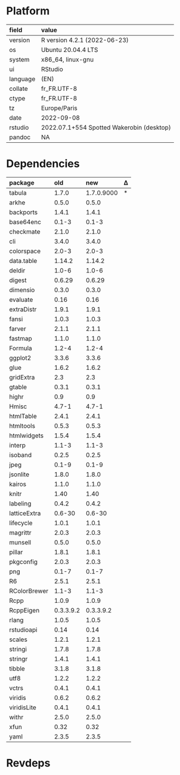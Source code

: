 # Platform

|field    |value                                     |
|:--------|:-----------------------------------------|
|version  |R version 4.2.1 (2022-06-23)              |
|os       |Ubuntu 20.04.4 LTS                        |
|system   |x86_64, linux-gnu                         |
|ui       |RStudio                                   |
|language |(EN)                                      |
|collate  |fr_FR.UTF-8                               |
|ctype    |fr_FR.UTF-8                               |
|tz       |Europe/Paris                              |
|date     |2022-09-08                                |
|rstudio  |2022.07.1+554 Spotted Wakerobin (desktop) |
|pandoc   |NA                                        |

# Dependencies

|package      |old       |new        |Δ  |
|:------------|:---------|:----------|:--|
|tabula       |1.7.0     |1.7.0.9000 |*  |
|arkhe        |0.5.0     |0.5.0      |   |
|backports    |1.4.1     |1.4.1      |   |
|base64enc    |0.1-3     |0.1-3      |   |
|checkmate    |2.1.0     |2.1.0      |   |
|cli          |3.4.0     |3.4.0      |   |
|colorspace   |2.0-3     |2.0-3      |   |
|data.table   |1.14.2    |1.14.2     |   |
|deldir       |1.0-6     |1.0-6      |   |
|digest       |0.6.29    |0.6.29     |   |
|dimensio     |0.3.0     |0.3.0      |   |
|evaluate     |0.16      |0.16       |   |
|extraDistr   |1.9.1     |1.9.1      |   |
|fansi        |1.0.3     |1.0.3      |   |
|farver       |2.1.1     |2.1.1      |   |
|fastmap      |1.1.0     |1.1.0      |   |
|Formula      |1.2-4     |1.2-4      |   |
|ggplot2      |3.3.6     |3.3.6      |   |
|glue         |1.6.2     |1.6.2      |   |
|gridExtra    |2.3       |2.3        |   |
|gtable       |0.3.1     |0.3.1      |   |
|highr        |0.9       |0.9        |   |
|Hmisc        |4.7-1     |4.7-1      |   |
|htmlTable    |2.4.1     |2.4.1      |   |
|htmltools    |0.5.3     |0.5.3      |   |
|htmlwidgets  |1.5.4     |1.5.4      |   |
|interp       |1.1-3     |1.1-3      |   |
|isoband      |0.2.5     |0.2.5      |   |
|jpeg         |0.1-9     |0.1-9      |   |
|jsonlite     |1.8.0     |1.8.0      |   |
|kairos       |1.1.0     |1.1.0      |   |
|knitr        |1.40      |1.40       |   |
|labeling     |0.4.2     |0.4.2      |   |
|latticeExtra |0.6-30    |0.6-30     |   |
|lifecycle    |1.0.1     |1.0.1      |   |
|magrittr     |2.0.3     |2.0.3      |   |
|munsell      |0.5.0     |0.5.0      |   |
|pillar       |1.8.1     |1.8.1      |   |
|pkgconfig    |2.0.3     |2.0.3      |   |
|png          |0.1-7     |0.1-7      |   |
|R6           |2.5.1     |2.5.1      |   |
|RColorBrewer |1.1-3     |1.1-3      |   |
|Rcpp         |1.0.9     |1.0.9      |   |
|RcppEigen    |0.3.3.9.2 |0.3.3.9.2  |   |
|rlang        |1.0.5     |1.0.5      |   |
|rstudioapi   |0.14      |0.14       |   |
|scales       |1.2.1     |1.2.1      |   |
|stringi      |1.7.8     |1.7.8      |   |
|stringr      |1.4.1     |1.4.1      |   |
|tibble       |3.1.8     |3.1.8      |   |
|utf8         |1.2.2     |1.2.2      |   |
|vctrs        |0.4.1     |0.4.1      |   |
|viridis      |0.6.2     |0.6.2      |   |
|viridisLite  |0.4.1     |0.4.1      |   |
|withr        |2.5.0     |2.5.0      |   |
|xfun         |0.32      |0.32       |   |
|yaml         |2.3.5     |2.3.5      |   |

# Revdeps

